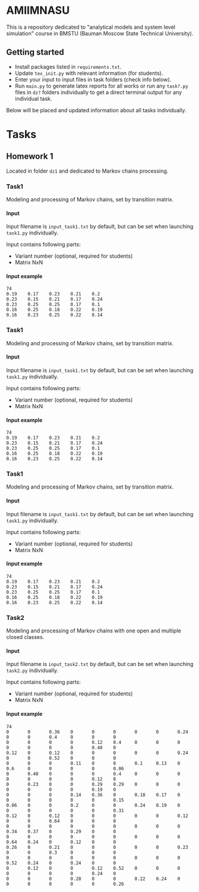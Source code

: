 # AMIIMNASU
This is a repository dedicated to "analytical models and system level simulation" course in BMSTU (Bauman Moscow State Technical University).

## Getting started
* Install packages listed in `requirements.txt`.
* Update `tex_init.py` with relevant information (for students).
* Enter your input to input files in task folders (check info below).
* Run `main.py` to generate latex reports for all works or run any `task?.py` files in `dz?` folders individually to get a direct terminal output for any individual task.

Below will be placed and updated information about all tasks individually.

# Tasks
## Homework 1
Located in folder `dz1` and dedicated to Markov chains processing.

### Task1
Modeling and processing of Markov chains, set by transition matrix.

#### Input
Input filename is `input_task1.txt` by default, but can be set when launching `task1.py` individually.

Input contains following parts:
* Variant number (optional, required for students)
* Matrix NxN
#### Input example
```
74				
0.19    0.17	0.23	0.21	0.2
0.23	0.15	0.21	0.17	0.24
0.23	0.25	0.25	0.17	0.1
0.16	0.25	0.18	0.22	0.19
0.16	0.23	0.25	0.22	0.14
```

### Task1
Modeling and processing of Markov chains, set by transition matrix.

#### Input
Input filename is `input_task1.txt` by default, but can be set when launching `task1.py` individually.

Input contains following parts:
* Variant number (optional, required for students)
* Matrix NxN
#### Input example
```
74				
0.19    0.17	0.23	0.21	0.2
0.23	0.15	0.21	0.17	0.24
0.23	0.25	0.25	0.17	0.1
0.16	0.25	0.18	0.22	0.19
0.16	0.23	0.25	0.22	0.14
```
### Task1
Modeling and processing of Markov chains, set by transition matrix.

#### Input
Input filename is `input_task1.txt` by default, but can be set when launching `task1.py` individually.

Input contains following parts:
* Variant number (optional, required for students)
* Matrix NxN
#### Input example
```
74				
0.19    0.17	0.23	0.21	0.2
0.23	0.15	0.21	0.17	0.24
0.23	0.25	0.25	0.17	0.1
0.16	0.25	0.18	0.22	0.19
0.16	0.23	0.25	0.22	0.14
```
### Task2
Modeling and processing of Markov chains with one open and multiple closed classes.

#### Input
Input filename is `input_task2.txt` by default, but can be set when launching `task2.py` individually.

Input contains following parts:
* Variant number (optional, required for students)
* Matrix NxN
#### Input example
```
74														
0	    0	    0.36	0	    0	    0	    0	    0	    0.24	0	    0	    0.4	    0	    0	    0
0	    0	    0	    0	    0.12	0.4	    0	    0	    0	    0	    0	    0	    0	    0.48	0
0.12	0	    0.12	0	    0	    0	    0	    0	    0.24	0	    0	    0.52	0	    0	    0
0	    0	    0	    0.11	0	    0	    0.1	    0.13	0	    0.6	    0	    0	    0	    0	    0.06
0	    0.48	0	    0	    0	    0.4	    0	    0	    0	    0	    0	    0	    0	    0.12	0
0	    0.23	0	    0	    0.29	0.29	0	    0	    0	    0	    0	    0	    0	    0.19	0
0	    0	    0	    0.14	0.36	0	    0.18	0.17	0	    0	    0	    0	    0	    0	    0.15
0.06	0	    0	    0.2	    0	    0	    0.24	0.19	0	    0	    0	    0	    0	    0	    0.31
0.12	0	    0.12	0	    0	    0	    0	    0	    0.12	0	    0	    0.64	0	    0	    0
0	    0	    0	    0	    0	    0	    0	    0	    0	    0.34	0.37	0	    0.29	0	    0
0	    0	    0	    0	    0	    0	    0	    0	    0	    0.64	0.24	0	    0.12	0	    0
0.26	0	    0.21	0	    0	    0	    0	    0	    0.23	0	    0	    0.3	    0	    0	    0
0	    0	    0	    0	    0	    0	    0	    0	    0	    0.52	0.24	0	    0.24	0	    0
0	    0.12	0	    0	    0.12	0.52	0	    0	    0	    0	    0	    0	    0	    0.24	0
0	    0	    0	    0.28	0	    0	    0.22	0.24	0	    0	    0	    0	    0	    0	    0.26
```
